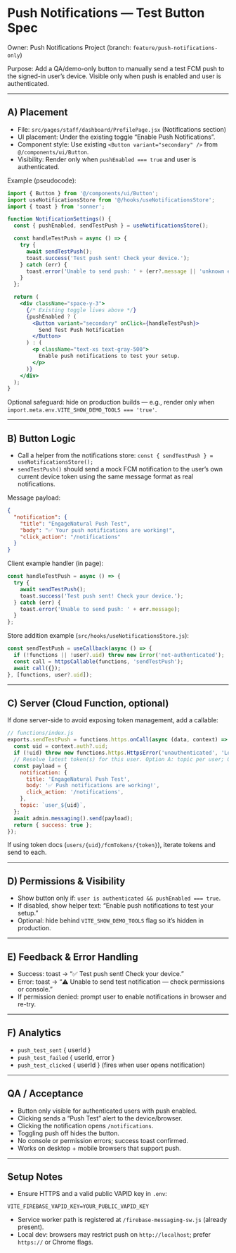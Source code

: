 # Push Notifications — Test Button Spec

Owner: Push Notifications Project (branch: `feature/push-notifications-only`)

Purpose: Add a QA/demo-only button to manually send a test FCM push to the signed-in user’s device. Visible only when push is enabled and user is authenticated.

---

## A) Placement

- File: `src/pages/staff/dashboard/ProfilePage.jsx` (Notifications section)
- UI placement: Under the existing toggle “Enable Push Notifications”.
- Component style: Use existing `<Button variant="secondary" />` from `@/components/ui/Button`.
- Visibility: Render only when `pushEnabled === true` and user is authenticated.

Example (pseudocode):

```jsx
import { Button } from '@/components/ui/Button';
import useNotificationsStore from '@/hooks/useNotificationsStore';
import { toast } from 'sonner';

function NotificationSettings() {
  const { pushEnabled, sendTestPush } = useNotificationsStore();

  const handleTestPush = async () => {
    try {
      await sendTestPush();
      toast.success('Test push sent! Check your device.');
    } catch (err) {
      toast.error('Unable to send push: ' + (err?.message || 'unknown error'));
    }
  };

  return (
    <div className="space-y-3">
      {/* Existing toggle lives above */}
      {pushEnabled ? (
        <Button variant="secondary" onClick={handleTestPush}>
          Send Test Push Notification
        </Button>
      ) : (
        <p className="text-xs text-gray-500">
          Enable push notifications to test your setup.
        </p>
      )}
    </div>
  );
}
```

Optional safeguard: hide on production builds — e.g., render only when `import.meta.env.VITE_SHOW_DEMO_TOOLS === 'true'`.

---

## B) Button Logic

- Call a helper from the notifications store: `const { sendTestPush } = useNotificationsStore();`
- `sendTestPush()` should send a mock FCM notification to the user’s own current device token using the same message format as real notifications.

Message payload:

```json
{
  "notification": {
    "title": "EngageNatural Push Test",
    "body": "✅ Your push notifications are working!",
    "click_action": "/notifications"
  }
}
```

Client example handler (in page):

```js
const handleTestPush = async () => {
  try {
    await sendTestPush();
    toast.success('Test push sent! Check your device.');
  } catch (err) {
    toast.error('Unable to send push: ' + err.message);
  }
};
```

Store addition example (`src/hooks/useNotificationsStore.js`):

```js
const sendTestPush = useCallback(async () => {
  if (!functions || !user?.uid) throw new Error('not-authenticated');
  const call = httpsCallable(functions, 'sendTestPush');
  await call({});
}, [functions, user?.uid]);
```

---

## C) Server (Cloud Function, optional)

If done server-side to avoid exposing token management, add a callable:

```js
// functions/index.js
exports.sendTestPush = functions.https.onCall(async (data, context) => {
  const uid = context.auth?.uid;
  if (!uid) throw new functions.https.HttpsError('unauthenticated', 'Login required');
  // Resolve latest token(s) for this user. Option A: topic per user; Option B: tokens collection.
  const payload = {
    notification: {
      title: 'EngageNatural Push Test',
      body: '✅ Push notifications are working!',
      click_action: '/notifications',
    },
    topic: `user_${uid}`,
  };
  await admin.messaging().send(payload);
  return { success: true };
});
```

If using token docs (`users/{uid}/fcmTokens/{token}`), iterate tokens and send to each.

---

## D) Permissions & Visibility

- Show button only if: `user is authenticated && pushEnabled === true`.
- If disabled, show helper text: “Enable push notifications to test your setup.”
- Optional: hide behind `VITE_SHOW_DEMO_TOOLS` flag so it’s hidden in production.

---

## E) Feedback & Error Handling

- Success: toast → “✅ Test push sent! Check your device.”
- Error: toast → “⚠️ Unable to send test notification — check permissions or console.”
- If permission denied: prompt user to enable notifications in browser and re-try.

---

## F) Analytics

- `push_test_sent` { userId }
- `push_test_failed` { userId, error }
- `push_test_clicked` { userId } (fires when user opens notification)

---

## QA / Acceptance

- Button only visible for authenticated users with push enabled.
- Clicking sends a “Push Test” alert to the device/browser.
- Clicking the notification opens `/notifications`.
- Toggling push off hides the button.
- No console or permission errors; success toast confirmed.
- Works on desktop + mobile browsers that support push.

---

## Setup Notes

- Ensure HTTPS and a valid public VAPID key in `.env`:

```env
VITE_FIREBASE_VAPID_KEY=YOUR_PUBLIC_VAPID_KEY
```

- Service worker path is registered at `/firebase-messaging-sw.js` (already present).
- Local dev: browsers may restrict push on `http://localhost`; prefer `https://` or Chrome flags.
